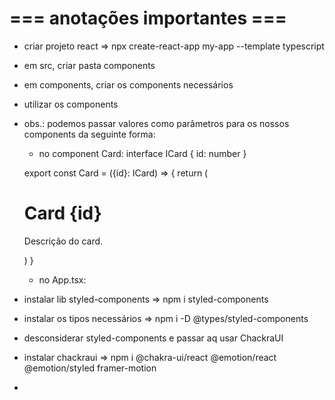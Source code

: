# === anotações importantes ===

- criar projeto react => npx create-react-app my-app --template typescript
- em src, criar pasta components
- em components, criar os components necessários
- utilizar os components
- obs.: podemos passar valores como parâmetros para os nossos components da seguinte forma:
    - no component Card:
    interface ICard {
    id: number
    }

    export const Card = ({id}: ICard) => {
        return (
        <div>
            <h1>Card {id}</h1>
            <p>Descrição do card.</p>
        </div>
        )
    } 
    - no App.tsx:
        <Card id={1}/>
        <Card id={2}/>
        <Card id={3}/>
- instalar lib styled-components => npm i styled-components
- instalar os tipos necessários => npm i -D @types/styled-components
- desconsiderar styled-components e passar aq usar ChackraUI
- instalar chackraui => npm i @chakra-ui/react @emotion/react @emotion/styled framer-motion
- 